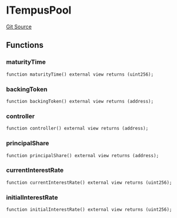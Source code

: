 # ITempusPool
[Git Source](https://github.com/Swivel-Finance/illuminate/blob/756f41d3de7041d0b83523598284cee2b14c535e/src/interfaces/ITempusPool.sol)


## Functions
### maturityTime


```solidity
function maturityTime() external view returns (uint256);
```

### backingToken


```solidity
function backingToken() external view returns (address);
```

### controller


```solidity
function controller() external view returns (address);
```

### principalShare


```solidity
function principalShare() external view returns (address);
```

### currentInterestRate


```solidity
function currentInterestRate() external view returns (uint256);
```

### initialInterestRate


```solidity
function initialInterestRate() external view returns (uint256);
```

